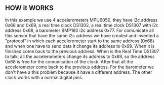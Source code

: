 ## HOW it WORKS

In this example we use 4 accelerometers MPU6050, they have i2c address 0x68 and 0x69,
a real time clock DS1302, a real time clock DS1307 with i2c address 0x68,
a barometer BMP180 i2c address 0x77.
For comunicate all this sensor that have the same i2c address we have created and invented a "protocol" in which
each accelerometer start to the same address (0x68) and when one have to send data it change its address to 0x69.
When it is finished come back to the previous address.
When is the Real Time DS1307 to talk, all the accelerometers change its address to 0x69, so the address 0x68 is
free for the comunication of the clock. After that all the accelerometer come back to the previous address.
For the barometer we don't have a this problem because it have a different address.
The other clock works with a normal digital pins.
